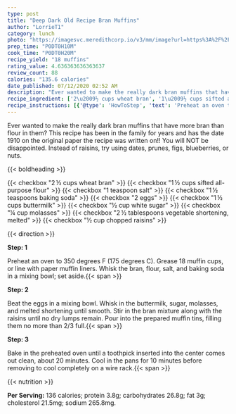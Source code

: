 ```yaml
---
type: post
title: "Deep Dark Old Recipe Bran Muffins"
author: "LorrieT1"
category: lunch
photo: "https://imagesvc.meredithcorp.io/v3/mm/image?url=https%3A%2F%2Fimages.media-allrecipes.com%2Fuserphotos%2F610049.jpg"
prep_time: "P0DT0H10M"
cook_time: "P0DT0H20M"
recipe_yield: "18 muffins"
rating_value: 4.636363636363637
review_count: 88
calories: "135.6 calories"
date_published: 07/12/2020 02:52 AM
description: "Ever wanted to make the really dark bran muffins that have more bran than flour in them? This recipe has been in the family for years and has the date 1910 on the original paper the recipe was written on!!  You will NOT be disappointed. Instead of raisins, try using dates, prunes, figs, blueberries, or nuts."
recipe_ingredient: ['2\u2009½ cups wheat bran', '1\u2009½ cups sifted all-purpose flour', '1 teaspoon salt', '1\u2009½ teaspoons baking soda', '2 eggs', '1\u2009½ cups buttermilk', '½ cup white sugar', '¼ cup molasses', '2\u2009½ tablespoons vegetable shortening, melted', '½ cup chopped raisins']
recipe_instructions: [{'@type': 'HowToStep', 'text': 'Preheat an oven to 350 degrees F (175 degrees C). Grease 18 muffin cups, or line with paper muffin liners. Whisk the bran, flour, salt, and baking soda in a mixing bowl; set aside.\n'}, {'@type': 'HowToStep', 'text': 'Beat the eggs in a mixing bowl. Whisk in the buttermilk, sugar, molasses, and melted shortening until smooth. Stir in the bran mixture along with the raisins until no dry lumps remain. Pour into the prepared muffin tins, filling them no more than 2/3 full.\n'}, {'@type': 'HowToStep', 'text': 'Bake in the preheated oven until a toothpick inserted into the center comes out clean, about 20 minutes. Cool in the pans for 10 minutes before removing to cool completely on a wire rack.\n'}]
---
```


Ever wanted to make the really dark bran muffins that have more bran than flour in them? This recipe has been in the family for years and has the date 1910 on the original paper the recipe was written on!!  You will NOT be disappointed. Instead of raisins, try using dates, prunes, figs, blueberries, or nuts. 

{{< boldheading >}}

{{< checkbox "2 ½ cups wheat bran" >}}
{{< checkbox "1 ½ cups sifted all-purpose flour" >}}
{{< checkbox "1 teaspoon salt" >}}
{{< checkbox "1 ½ teaspoons baking soda" >}}
{{< checkbox "2  eggs" >}}
{{< checkbox "1 ½ cups buttermilk" >}}
{{< checkbox "½ cup white sugar" >}}
{{< checkbox "¼ cup molasses" >}}
{{< checkbox "2 ½ tablespoons vegetable shortening, melted" >}}
{{< checkbox "½ cup chopped raisins" >}}


{{< direction >}}

**Step: 1**

Preheat an oven to 350 degrees F (175 degrees C). Grease 18 muffin cups, or line with paper muffin liners. Whisk the bran, flour, salt, and baking soda in a mixing bowl; set aside.{{< span >}}

**Step: 2**

Beat the eggs in a mixing bowl. Whisk in the buttermilk, sugar, molasses, and melted shortening until smooth. Stir in the bran mixture along with the raisins until no dry lumps remain. Pour into the prepared muffin tins, filling them no more than 2/3 full.{{< span >}}

**Step: 3**

Bake in the preheated oven until a toothpick inserted into the center comes out clean, about 20 minutes. Cool in the pans for 10 minutes before removing to cool completely on a wire rack.{{< span >}}

{{< nutrition >}}

**Per Serving:** 136 calories; protein 3.8g; carbohydrates 26.8g; fat 3g; cholesterol 21.5mg; sodium 265.8mg.